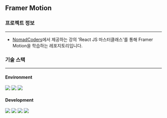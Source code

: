## Framer Motion

### 프로젝트 정보

---

- [NomadCoders](https://nomadcoders.co)에서 제공하는 강의 'React JS 마스터클래스'를 통해 Framer Motion을 학습하는 레포지토리입니다.

### 기술 스택

---

#### Environment

<img src="https://img.shields.io/badge/Visual Studio Code-4B9AE9?style=for-the-badge&logo=visualstudiocode&logoColor=white"> <img src="https://img.shields.io/badge/Git-F05032?style=for-the-badge&logo=git&logoColor=white"> <img src="https://img.shields.io/badge/GitHub-181717?style=for-the-badge&logo=github&logoColor=white">

#### Development

<img src="https://img.shields.io/badge/React-61DAFB?style=for-the-badge&logo=react&logoColor=black"> <img src="https://img.shields.io/badge/TypeScript-3178C6?style=for-the-badge&logo=typescript&logoColor=white"> <img src="https://img.shields.io/badge/Framer Motion-0055FF?style=for-the-badge&logo=framer&logoColor=white"> <img src="https://img.shields.io/badge/Styled Components-DB7093?style=for-the-badge&logo=styled-components&logoColor=white">

